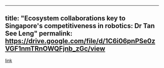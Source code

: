 
---
title: "Ecosystem collaborations key to Singapore's competitiveness in robotics: Dr Tan See Leng"
permalink: https://drive.google.com/file/d/1C6i06pnPSe0zVGF1nmTRnOWQFjnb_zGc/view
---
[link](https://drive.google.com/file/d/1C6i06pnPSe0zVGF1nmTRnOWQFjnb_zGc/view)

